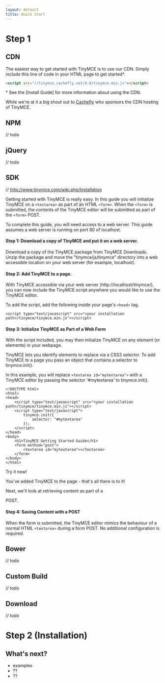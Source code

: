 ```yaml
---
layout: default
title: Quick Start
---
```


# Step 1

## CDN

The easiest way to get started with TinyMCE is to use our CDN. Simply include this line of code in your HTML page to get started&#42;.

```html
<script src="//tinymce.cachefly.net/4.0/tinymce.min.js"></script>
```

&#42; See the [Install Guide] for more information about using the CDN.

While we're at it a big shout out to [Cachefly](http://www.cachefly.com/) who sponsors the CDN hosting of TinyMCE.

## NPM
// todo

## jQuery
// todo

## SDK

// http://www.tinymce.com/wiki.php/Installation

Getting started with TinyMCE is really easy. In this guide you will initialize TinyMCE on a `<textarea>` as part of an HTML `<form>`. When the `<form>` is submitted, the contents of the TinyMCE editor will be submitted as part of the `<form>` POST.  

To complete this guide, you will need access to a web server. This guide assumes a web server is running on port 80 of localhost.

#### Step 1: Download a copy of TinyMCE and put it on a web server.

Download a copy of the TinyMCE package from TinyMCE Downloads.
Unzip the package and move the "tinymce/js/tinymce" directory into a web accessible location on your web server (for example, localhost).

#### Step 2: Add TinyMCE to a page.

With TinyMCE accessible via your web server (http://localhost/tinymce/), you can now include the TinyMCE script anywhere you would like to use the TinyMCE editor.

To add the script, add the following inside your page's `<head>` tag.

```
<script type="text/javascript" src="<your installation path>/tinymce/tinymce.min.js"></script>
```

#### Step 3: Initialize TinyMCE as Part of a Web Form

With the script included, you may then initialize TinyMCE on any element (or elements) in your webpage.

TinyMCE lets you identify elements to replace via a CSS3 selector.  To add TinyMCE to a page you pass an object that contains a selector to tinymce.init().

In this example, you will replace `<textarea id="mytextarea">` with a TinyMCE editor by passing the selector '#mytextarea' to tinymce.init().

```
<!DOCTYPE html>
<html>
<head>
    <script type="text/javascript" src="<your installation path>/tinymce/tinymce.min.js"></script>
    <script type="text/javascript">
        tinymce.init({
            selector: "#mytextarea"
        });
    </script>
</head>
<body>
    <h1>TinyMCE Getting Started Guide</h1>
    <form method="post">
        <textarea id="mytextarea"></textarea>
    </form>
</body>
</html>
```

Try it now!

You’ve added TinyMCE to the page - that's all there is to it!

Next, we'll look at retrieving content as part of a <form> POST.

#### Step 4: Saving Content with a <form> POST

When the form is submitted, the TinyMCE editor mimics the behaviour of a normal HTML `<textarea>` during a form POST.  No additional configuration is required.


## Bower
// todo

## Custom Build
// todo

## Download
// todo

# Step 2 (Installation)

## What's next?

 * examples
 * ??
 * ??
